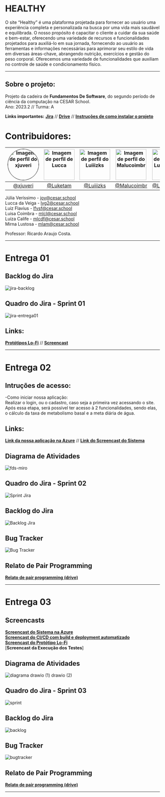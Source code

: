 # HEALTHY

O site “Healthy” é uma plataforma projetada para fornecer ao usuário uma experiência completa e personalizada na busca por uma vida mais saudável e equilibrada. O nosso propósito é capacitar o cliente a cuidar da sua saúde e bem-estar, oferecendo uma variedade de recursos e funcionalidades projetados para auxiliá-lo em sua jornada, fornecendo ao usuário as ferramentas e informações necessárias para aprimorar seu estilo de vida em diversas áreas-chave, abrangendo nutrição, exercícios e gestão do peso corporal. Oferecemos uma variedade de funcionalidades que auxiliam no controle de saúde e condicionamento físico.
<hr>

## Sobre o projeto:
Projeto da cadeira de <b>Fundamentos De Software</b>, do segundo período de ciência da computação na CESAR School. <br/>
Ano: 2023.2 // Turma: A <br/>

**Links importantes:** [**Jira**](https://fds-cesar.atlassian.net/jira/software/projects/HEAL/boards/2) // [**Drive**](https://drive.google.com/drive/folders/1iBCM2QprI1FWM4f6AfQXnx1gVc7KUZbJ) // [**Instruções de como instalar o projeto**](https://docs.google.com/document/d/1n645Or0Qqqr59ghD-Q8HeoAbXYhus1IZCR1GHnHEdew/view)

# Contribuidores:

| <img src="https://github.com/xjuveri.png" alt="Imagem de perfil do xjuveri" style="border-radius: 50%; border: 1px solid #000; width: 100px; height: 100px;"> | <img src="https://github.com/Luketam.png" alt="Imagem de perfil de Lucca" width="100" height="100"> | <img src="https://github.com/Luiiizks.png" alt="Imagem de perfil do Luiiizks" width="100" height="100"> | <img src="https://github.com/Malucoimbr.png" alt="Imagem de perfil do Malucoimbr" width="100" height="100"> | <img src="https://github.com/LuizaCalife.png" alt="Imagem de perfil do LuizaCalife" width="100" height="100"> | <img src="https://github.com/mihlamonteiro.png" alt="Imagem de perfil do mihlamonteiro" width="100" height="100"> |
| :----------------------------------------------------------------------------------------------------: | :----------------------------------------------------------------------------------------------------: | :----------------------------------------------------------------------------------------------------: | :----------------------------------------------------------------------------------------------------: | :----------------------------------------------------------------------------------------------------: | :----------------------------------------------------------------------------------------------------: |
| [@xjuveri](https://github.com/xjuveri)                                                              | [@Luketam](https://github.com/Luketam)                                                              | [@Luiiizks](https://github.com/Luiiizks)                                                              | [@Malucoimbr](https://github.com/Malucoimbr)                                                            | [@LuizaCalife](https://github.com/LuizaCalife)                                                      | [@mihlamonteiro](https://github.com/mihlamonteiro)                                                      |

Júlia Veríssimo - jov@cesar.school <br/>
Lucca da Veiga - lvg2@cesar.school <br/>
Luiz Flavius - lfvsf@cesar.school <br/>
Luisa Coimbra - mlcl@cesar.school <br/>
Luiza Calife - mlcdf@cesar.school <br/>
Mirna Lustosa - mlam@cesar.school <br/>
  
Professor: Ricardo Araujo Costa.
<hr>

# Entrega 01

## Backlog do Jira
![jira-backlog](https://github.com/Luiiizks/Projeto-FDS/assets/98840187/f66b07f9-a9d1-4651-bf0f-ab73c68d3987)

## Quadro do Jira - Sprint 01
![jira-entrega01](https://github.com/Luiiizks/Projeto-FDS/assets/98840187/7d141114-464e-4c22-8c7e-65c709dad1e7)

## Links:
[**Protótipos Lo-Fi**](https://www.figma.com/file/PIuWUbePnvkrIQYNdAbEzt/fds?type=design&node-id=0-1&mode=design&t=abkDhZbpuhEPAxAU-0) //
[**Screencast**](https://drive.google.com/file/d/1jpGMLBfzb3DUeeEWV57G-Mo9xKpQb0GF/view?usp=drive_link) <br/>
<hr>

# Entrega 02

## Intruções de acesso:

-Como iniciar nossa aplicação:<br/>
Realizar o login, ou o cadastro, caso seja a primeira vez acessando o site. Após essa etapa, será possível ter acesso à 2 funcionalidades, sendo elas, o cálculo da taxa de metabolismo basal e a meta diária de água.<br/>
## Links: 
[**Link da nossa aplicação na Azure**](https://web-application-healthy.azurewebsites.net/) // [**Link do Screencast do Sistema**](https://drive.google.com/file/d/1ZtE5ZRuRasHibuyAbftTr0fqpg2i8uBV/view?usp=sharing) <br/>

## Diagrama de Atividades
![fds-miro](https://github.com/Luiiizks/Projeto-Healthy/assets/92593605/75cecd46-4edd-4cd7-ac51-f8bca96aaa79)

## Quadro do Jira - Sprint 02
![Sprint Jira](https://github.com/Luiiizks/Projeto-Healthy/assets/92593605/01b1be9a-55a0-462f-8c66-c846fc7732f2)

## Backlog do Jira
![Backlog Jira](https://github.com/Luiiizks/Projeto-Healthy/assets/92593605/465ee691-a469-43a1-a60e-87a1c6890fde)

## Bug Tracker
![Bug Tracker](https://github.com/Luiiizks/Projeto-Healthy/assets/92593605/6667d21d-0522-4f29-a3ef-726c50a97822)

## Relato de Pair Programming
[**Relato de pair programming (drive)**](https://docs.google.com/document/d/1n645Or0Qqqr59ghD-Q8HeoAbXYhus1IZCR1GHnHEdew/view)
<hr>

# Entrega 03

## Screencasts
[**Screencast do Sistema na Azure**](https://drive.google.com/file/d/1pa99Qb3JKDuxI1Vtv2tx3GA-YVGuIN3U/view?usp=sharing) <br/>
[**Screencast do CI/CD com build e deployment automatizado**](https://drive.google.com/file/d/1q9ihvMECAL4SQ9AY34jCX0SiyZdU0XXy/view?usp=sharing) <br/>
[**Screencast do Protótipo Lo-Fi**](https://drive.google.com/drive/u/2/folders/1wU3MXqzh6Ii7GK0CiYqPk1W-NYGdPN7y) <br/>
[**Screencast da Execução dos Testes**] <br/>

## Diagrama de Atividades
![diagrama drawio (1) drawio (2)](https://github.com/Luiiizks/Projeto-Healthy/assets/126585562/993250f0-edb6-44c0-a7d2-3b7bdebdb855)

## Quadro do Jira - Sprint 03
![sprint](https://github.com/Luiiizks/Projeto-Healthy/assets/126585562/83180157-da59-425d-9ab4-8171b075d553)

## Backlog do Jira
![backlog](https://github.com/Luiiizks/Projeto-Healthy/assets/126585562/3f9f9892-50f1-45de-8ae7-370d2f059ab6)

## Bug Tracker
![bugtracker](https://github.com/Luiiizks/Projeto-Healthy/assets/126585562/84f7bb18-fcad-4304-ac56-2ce3e0afe528)

## Relato de Pair Programming
[**Relato de pair programming (drive)**](https://docs.google.com/document/d/1dJPProqQwIUhhkNSLsSjGZzurTldyBCu-ZG23LVlH1g/edit)
<hr>













